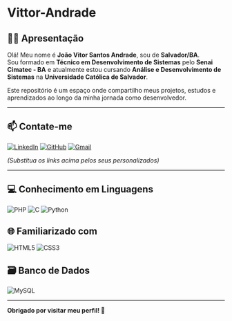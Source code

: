 # Vittor-Andrade

## 👨‍💻 Apresentação

Olá! Meu nome é **João Vitor Santos Andrade**, sou de **Salvador/BA**.  
Sou formado em **Técnico em Desenvolvimento de Sistemas** pelo **Senai Cimatec - BA** e atualmente estou cursando **Análise e Desenvolvimento de Sistemas** na **Universidade Católica de Salvador**.

Este repositório é um espaço onde compartilho meus projetos, estudos e aprendizados ao longo da minha jornada como desenvolvedor.

---

## 📫 Contate-me

[![LinkedIn](https://img.shields.io/badge/LinkedIn-0077B5?style=for-the-badge&logo=linkedin&logoColor=white)](https://www.linkedin.com/in/jo%C3%A3o-vitor-santos-andrade-a6b611227/) 
[![GitHub](https://img.shields.io/badge/GitHub-100000?style=for-the-badge&logo=github&logoColor=white)](https://github.com/Vittor-Andrade)
[![Gmail](https://img.shields.io/badge/Gmail-333333?style=for-the-badge&logo=gmail&logoColor=red)](mailto:vittr.andrde@gmail.com)

*(Substitua os links acima pelos seus personalizados)*

---

## 💻 Conhecimento em Linguagens
![PHP](https://img.shields.io/badge/PHP-777BB4?style=for-the-badge&logo=php&logoColor=white)
![C](https://img.shields.io/badge/C-00599C?style=for-the-badge&logo=c&logoColor=white)
![Python](https://img.shields.io/badge/python-3670A0?style=for-the-badge&logo=python&logoColor=ffdd54)

## 🌐 Familiarizado com

![HTML5](https://img.shields.io/badge/HTML5-E34F26?style=for-the-badge&logo=html5&logoColor=white)
![CSS3](https://img.shields.io/badge/CSS3-1572B6?style=for-the-badge&logo=css3&logoColor=white)

## 🗃️ Banco de Dados

![MySQL](https://img.shields.io/badge/MySQL-00000F?style=for-the-badge&logo=mysql&logoColor=white)

---

**Obrigado por visitar meu perfil! 🚀**